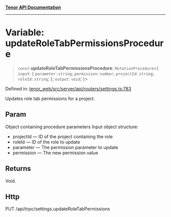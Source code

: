 [**Tenor API Documentation**](../../README.md)

***

# Variable: updateRoleTabPermissionsProcedure

> `const` **updateRoleTabPermissionsProcedure**: `MutationProcedure`\<\{ `input`: \{ `parameter`: `string`; `permission`: `number`; `projectId`: `string`; `roleId`: `string`; \}; `output`: `void`; \}\>

Defined in: [tenor\_web/src/server/api/routers/settings.ts:783](https://github.com/Apantli/Tenor/blob/b33873959b5093fc3e3d66ac4f230a78a6395bbd/tenor_web/src/server/api/routers/settings.ts#L783)

Updates role tab permissions for a project.

## Param

Object containing procedure parameters
Input object structure:
- projectId — ID of the project containing the role
- roleId — ID of the role to update
- parameter — The permission parameter to update
- permission — The new permission value

## Returns

Void.

## Http

PUT /api/trpc/settings.updateRoleTabPermissions
